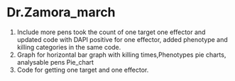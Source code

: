 # Dr.Zamora_march

1. Include more pens took the count of one target one effector and updated code with DAPI positive for one effector, added phenotype and killing categories in the same code.
2. Graph for horizontal bar graph with killing times,Phenotypes pie charts, analysable pens Pie_chart
3. Code for getting one target and one effector.
